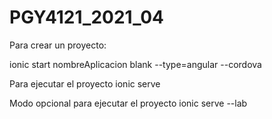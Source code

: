 # PGY4121_2021_04

Para crear un proyecto:

ionic start nombreAplicacion blank --type=angular --cordova

Para ejecutar el proyecto
ionic serve

Modo opcional para ejecutar el proyecto
ionic serve --lab

